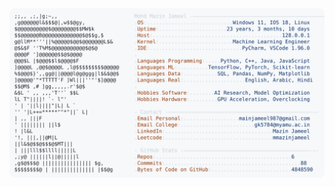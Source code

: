 <picture>
  <source srcset="https://raw.githubusercontent.com/mmazinjameel/mmazinjameel/main/dark_mode.svg?v=1739614098" media="(prefers-color-scheme: dark)">
  <img src="https://raw.githubusercontent.com/mmazinjameel/mmazinjameel/main/light_mode.svg?v=1739614098">
</picture>
